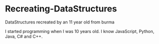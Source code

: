 # Recreating-DataStructures
DataStructures recreated by an 11 year old from burma

I started programming when I was 10 years old.
I know JavaScript, Python, Java, C# and C++.
